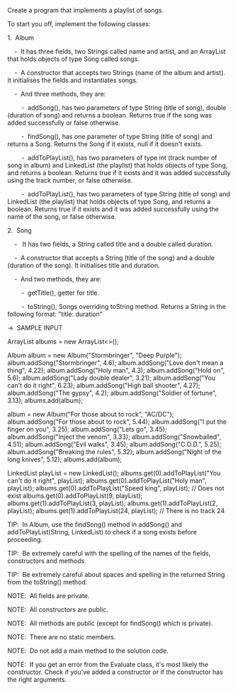 Create a program that implements a playlist of songs.

To start you off, implement the following classes:

1.  Album

    -  It has three fields, two Strings called name and artist, and an ArrayList that holds objects of type Song called songs.

    -  A constructor that accepts two Strings (name of the album and artist). It initialises the fields and instantiates songs.

    -  And three methods, they are:

        -  addSong(), has two parameters of type String (title of song), double (duration of song) and returns a boolean. Returns true if the song was added successfully or false otherwise.

        -  findSong(), has one parameter of type String (title of song) and returns a Song. Returns the Song if it exists, null if it doesn't exists.

        -  addToPlayList(), has two parameters of type int (track number of song in album) and LinkedList (the playlist) that holds objects of type Song, and returns a boolean. Returns true if it exists and it was added successfully using the track number, or false otherwise.

        -  addToPlayList(), has two parameters of type String (title of song) and LinkedList (the playlist) that holds objects of type Song, and returns a boolean. Returns true if it exists and it was added successfully using the name of the song, or false otherwise.

2.  Song

    -   It has two fields, a String called title and a double called duration.

    -  A constructor that accepts a String (title of the song) and a double (duration of the song). It initialises title and duration.

    -  And two methods, they are:

        -  getTitle(), getter for title.

        -  toString(), Songs overriding toString method. Returns a String in the following format: "title: duration"

->  SAMPLE INPUT

ArrayList<Album> albums = new ArrayList<>();

Album album = new Album("Stormbringer", "Deep Purple");
album.addSong("Stormbringer", 4.6);
album.addSong("Love don't mean a thing", 4.22);
album.addSong("Holy man", 4.3);
album.addSong("Hold on", 5.6);
album.addSong("Lady double dealer", 3.21);
album.addSong("You can't do it right", 6.23);
album.addSong("High ball shooter", 4.27);
album.addSong("The gypsy", 4.2);
album.addSong("Soldier of fortune", 3.13);
albums.add(album);

album = new Album("For those about to rock", "AC/DC");
album.addSong("For those about to rock", 5.44);
album.addSong("I put the finger on you", 3.25);
album.addSong("Lets go", 3.45);
album.addSong("Inject the venom", 3.33);
album.addSong("Snowballed", 4.51);
album.addSong("Evil walks", 3.45);
album.addSong("C.O.D.", 5.25);
album.addSong("Breaking the rules", 5.32);
album.addSong("Night of the long knives", 5.12);
albums.add(album);

LinkedList<Song> playList = new LinkedList<Song>();
albums.get(0).addToPlayList("You can't do it right", playList);
albums.get(0).addToPlayList("Holy man", playList);
albums.get(0).addToPlayList("Speed king", playList);  // Does not exist
albums.get(0).addToPlayList(9, playList);
albums.get(1).addToPlayList(3, playList);
albums.get(1).addToPlayList(2, playList);
albums.get(1).addToPlayList(24, playList);  // There is no track 24

TIP:  In Album, use the findSong() method in addSong() and addToPlayList(String, LinkedList) to check if a song exists before proceeding.

TIP:  Be extremely careful with the spelling of the names of the fields, constructors and methods.

TIP:  Be extremely careful about spaces and spelling in the returned String from the toString() method.

NOTE:  All fields are private.

NOTE:  All constructors are public.

NOTE:  All methods are public (except for findSong() which is private). 

NOTE:  There are no static members.

NOTE:  Do not add a main method to the solution code.

NOTE:  If you get an error from the Evaluate class, it's most likely the constructor. Check if you've added a constructor or if the constructor has the right arguments.
